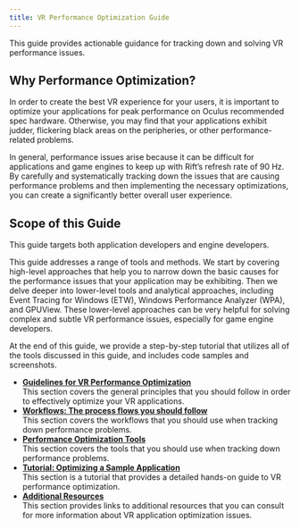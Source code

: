 ```yaml
---
title: VR Performance Optimization Guide
---
```


This guide provides actionable guidance for tracking down and solving VR performance issues.

## Why Performance Optimization?

In order to create the best VR experience for your users, it is important to optimize your applications for peak performance on Oculus recommended spec hardware. Otherwise, you may find that your applications exhibit judder, flickering black areas on the peripheries, or other performance-related problems.

In general, performance issues arise because it can be difficult for applications and game engines to keep up with Rift’s refresh rate of 90 Hz. By carefully and systematically tracking down the issues that are causing performance problems and then implementing the necessary optimizations, you can create a significantly better overall user experience.

## Scope of this Guide

This guide targets both application developers and engine developers. 

This guide addresses a range of tools and methods. We start by covering high-level approaches that help you to narrow down the basic causes for the performance issues that your application may be exhibiting. Then we delve deeper into lower-level tools and analytical approaches, including Event Tracing for Windows (ETW), Windows Performance Analyzer (WPA), and GPUView. These lower-level approaches can be very helpful for solving complex and subtle VR performance issues, especially for game engine developers. 

At the end of this guide, we provide a step-by-step tutorial that utilizes all of the tools discussed in this guide, and includes code samples and screenshots. 

* **[Guidelines for VR Performance Optimization](/documentation/pcsdk/latest/concepts/dg-performance-guidelines/)**  
This section covers the general principles that you should follow in order to effectively optimize your VR applications.
* **[Workflows: The process flows you should follow](/documentation/pcsdk/latest/concepts/dg-performance-workflows/)**  
This section covers the workflows that you should use when tracking down performance problems.
* **[Performance Optimization Tools](/documentation/pcsdk/latest/concepts/dg-performance-tools/)**  
This section covers the tools that you should use when tracking down performance problems.
* **[Tutorial: Optimizing a Sample Application](/documentation/pcsdk/latest/concepts/dg-performance-tutorial/)**  
This section is a tutorial that provides a detailed hands-on guide to VR performance optimization.
* **[Additional Resources](/documentation/pcsdk/latest/concepts/dg-performance-additional-resources/)**  
This section provides links to additional resources that you can consult for more information about VR application optimization issues.

